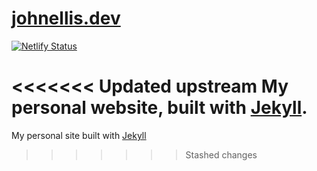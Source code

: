 # [johnellis.dev](https://johnellis.dev)
[![Netlify Status](https://api.netlify.com/api/v1/badges/658999d2-31da-437d-875f-38c17dad8918/deploy-status)](https://app.netlify.com/sites/johnellis/deploys)

<<<<<<< Updated upstream
My personal website, built with [Jekyll](https://github.com/jekyll/jekyll).
=======
My personal site built with [Jekyll](https://github.com/jekyll/jekyll)
>>>>>>> Stashed changes
